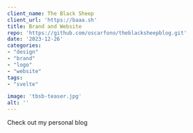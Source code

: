 ```yaml
---
client_name: The Black Sheep
client_url: 'https://baaa.sh'
title: Brand and Website
repo: 'https://github.com/oscarfono/theblacksheepblog.git'
date: '2023-12-26'
categories:
- "design"
- "brand"
- "logo"
- "website"
tags:
- "svelte"

image: 'tbsb-teaser.jpg'
alt: ''
---
```


Check out my personal blog
